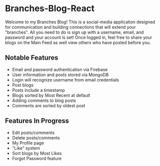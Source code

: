# Branches-Blog-React

Welcome to my Branches Blog! This is a social-media application designed for communication and building connections that will extend your "branches". All you need to do is sign up with a username, email, and password and your account is set! Once logged in, feel free to share your blogs on the Main Feed as well view others who have posted before you.

## Notable Features
- Email and password authentication via Firebase
- User information and posts stored via MongoDB
- Login will recognize username from email credentials
- Post blogs
- Posts include a timestamp
- Blogs sorted by Most Recent at default
- Adding comments to blog posts
- Comments are sorted by oldest post

## Features In Progress
- Edit posts/comments
- Delete posts/comments
- My Profile page
- "Like" system
- Sort blogs by Most Likes
- Forgot Password feature